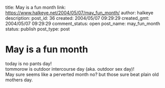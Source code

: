 title: May is a fun month
link: https://www.halkeye.net/2004/05/07/may_fun_month/
author: halkeye
description: 
post_id: 36
created: 2004/05/07 09:29:29
created_gmt: 2004/05/07 09:29:29
comment_status: open
post_name: may_fun_month
status: publish
post_type: post

# May is a fun month

today is no pants day!  
tommorow is outdoor intercourse day (aka. outdoor sex day)!   
May sure seems like a perverted month no? but those sure beat plain old mothers day.